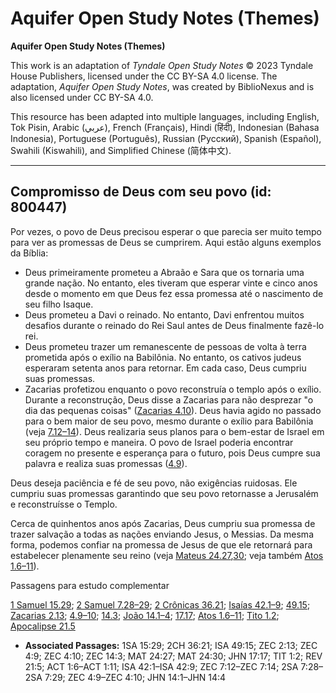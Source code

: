 # Aquifer Open Study Notes (Themes)

**Aquifer Open Study Notes (Themes)**

This work is an adaptation of *Tyndale Open Study Notes* © 2023 Tyndale House Publishers, licensed under the CC BY\-SA 4\.0 license. The adaptation, *Aquifer Open Study Notes*, was created by BiblioNexus and is also licensed under CC BY\-SA 4\.0\.

This resource has been adapted into multiple languages, including English, Tok Pisin, Arabic (عربي), French (Français), Hindi (हिंदी), Indonesian (Bahasa Indonesia), Portuguese (Português), Russian (Русский), Spanish (Español), Swahili (Kiswahili), and Simplified Chinese (简体中文).



--------------------------------

## Compromisso de Deus com seu povo (id: 800447)

Por vezes, o povo de Deus precisou esperar o que parecia ser muito tempo para ver as promessas de Deus se cumprirem. Aqui estão alguns exemplos da Bíblia:

* Deus primeiramente prometeu a Abraão e Sara que os tornaria uma grande nação. No entanto, eles tiveram que esperar vinte e cinco anos desde o momento em que Deus fez essa promessa até o nascimento de seu filho Isaque.
* Deus prometeu a Davi o reinado. No entanto, Davi enfrentou muitos desafios durante o reinado do Rei Saul antes de Deus finalmente fazê\-lo rei.
* Deus prometeu trazer um remanescente de pessoas de volta à terra prometida após o exílio na Babilônia. No entanto, os cativos judeus esperaram setenta anos para retornar. Em cada caso, Deus cumpriu suas promessas.
* Zacarias profetizou enquanto o povo reconstruía o templo após o exílio. Durante a reconstrução, Deus disse a Zacarias para não desprezar "o dia das pequenas coisas" ([Zacarias 4\.10](https://ref.ly/Zech4:10)). Deus havia agido no passado para o bem maior de seu povo, mesmo durante o exílio para Babilônia (veja [7\.12–14](https://ref.ly/Zech7:12-Zech7:14)). Deus realizaria seus planos para o bem\-estar de Israel em seu próprio tempo e maneira. O povo de Israel poderia encontrar coragem no presente e esperança para o futuro, pois Deus cumpre sua palavra e realiza suas promessas ([4\.9](https://ref.ly/Zech4:9)).

Deus deseja paciência e fé de seu povo, não exigências ruidosas. Ele cumpriu suas promessas garantindo que seu povo retornasse a Jerusalém e reconstruísse o Templo.

Cerca de quinhentos anos após Zacarias, Deus cumpriu sua promessa de trazer salvação a todas as nações enviando Jesus, o Messias. Da mesma forma, podemos confiar na promessa de Jesus de que ele retornará para estabelecer plenamente seu reino (veja [Mateus 24\.27](https://ref.ly/Matt24:27),[30](https://ref.ly/Matt24:30); veja também [Atos 1\.6–11](https://ref.ly/Acts1:6-Acts1:11)).

Passagens para estudo complementar

[1 Samuel 15\.29](https://ref.ly/1Sam15:29); [2 Samuel 7\.28–29](https://ref.ly/2Sam7:28-2Sam7:29); [2 Crônicas 36\.21](https://ref.ly/2Chr36:21); [Isaías 42\.1–9](https://ref.ly/Isa42:1-Isa42:9); [49\.15](https://ref.ly/Isa49:15); [Zacarias 2\.13](https://ref.ly/Zech2:13); [4\.9–10](https://ref.ly/Zech4:9-Zech4:10); [14\.3](https://ref.ly/Zech14:3); [João 14\.1–4](https://ref.ly/John14:1-John14:4); [17\.17](https://ref.ly/John17:17); [Atos 1\.6–11](https://ref.ly/Acts1:6-Acts1:11); [Tito 1\.2](https://ref.ly/Titus1:2); [Apocalipse 21\.5](https://ref.ly/Rev21:5)

* **Associated Passages:** 1SA 15:29; 2CH 36:21; ISA 49:15; ZEC 2:13; ZEC 4:9; ZEC 4:10; ZEC 14:3; MAT 24:27; MAT 24:30; JHN 17:17; TIT 1:2; REV 21:5; ACT 1:6–ACT 1:11; ISA 42:1–ISA 42:9; ZEC 7:12–ZEC 7:14; 2SA 7:28–2SA 7:29; ZEC 4:9–ZEC 4:10; JHN 14:1–JHN 14:4


